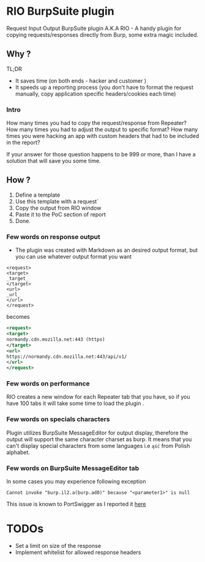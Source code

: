 # RIO BurpSuite plugin 
Request Input Output BurpSuite plugin A.K.A RIO - A handy plugin for copying requests/responses directly from Burp, some extra magic included.

## Why ?
TL;DR

* It saves time (on both ends - hacker and customer )
* It speeds up a reporting process (you don't have to format the request manually, copy application specific headers/cookies each time)

### Intro 
How many times you had to copy the request/response from Repeater?  
How many times you had to adjust the output to specific format? 
How many times you were hacking an app with custom headers that had to be included in the report?

If your answer for those question happens to be  999 or more, than I have a solution that will save you some time.

## How ? 
1. Define a template
2. Use this template with a request`
3. Copy the output from RIO window
4. Paste it to the PoC section of report
5. Done. 

### Few words on response output
* The plugin was created with Markdown  as an desired output format, but you can use whatever output format you want 

```text
<request>
<target>
_target_
</target>
<url>
_url_
</url>
</request>
```
becomes
```xml
<request>
<target>
normandy.cdn.mozilla.net:443 (https)
</target>
<url>
https://normandy.cdn.mozilla.net:443/api/v1/
</url>
</request>
```
### Few words on performance
RIO creates a new window for each Repeater tab that you have, so if you have 100 tabs it will take some time to load the plugin .


### Few words on specials characters
Plugin utilizes BurpSuite MessageEditor for output display, therefore the output will support the same character charset as burp. 
It means that you can't display special characters from some languages i.e `ąść` from Polish alphabet. 

### Few words on BurpSuite MessageEditor tab
In some cases you may experience following exception
```
Cannot invoke "burp.il2.a(burp.ad0)" because "<parameter1>" is null
```
This issue is known to PortSwigger as I reported it [here](https://forum.portswigger.net/thread/burpextenderapi-java-lang-nullpointerexception-cannot-invoke-burp-ehv-a-burp-ikb-because-parameter1-is-null-a81e3915)

# TODOs

* Set a limit on size of the response 
* Implement whitelist for allowed response headers 
